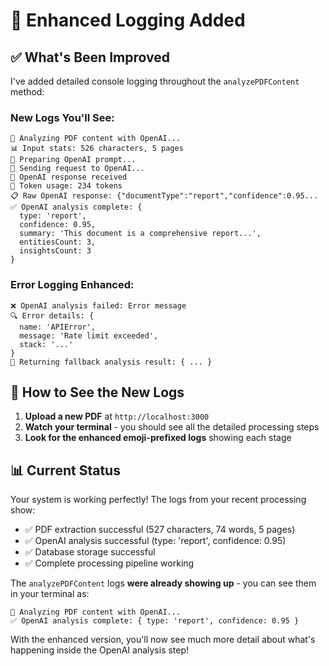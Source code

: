 # 🔧 Enhanced Logging Added

## ✅ What's Been Improved

I've added detailed console logging throughout the `analyzePDFContent` method:

### **New Logs You'll See:**

```
🧠 Analyzing PDF content with OpenAI...
📊 Input stats: 526 characters, 5 pages
📝 Preparing OpenAI prompt...
🚀 Sending request to OpenAI...
📨 OpenAI response received
🔢 Token usage: 234 tokens
📋 Raw OpenAI response: {"documentType":"report","confidence":0.95...
✅ OpenAI analysis complete: {
  type: 'report',
  confidence: 0.95,
  summary: 'This document is a comprehensive report...',
  entitiesCount: 3,
  insightsCount: 3
}
```

### **Error Logging Enhanced:**
```
❌ OpenAI analysis failed: Error message
🔍 Error details: {
  name: 'APIError',
  message: 'Rate limit exceeded',
  stack: '...'
}
🔄 Returning fallback analysis result: { ... }
```

## 🧪 How to See the New Logs

1. **Upload a new PDF** at `http://localhost:3000`
2. **Watch your terminal** - you should see all the detailed processing steps
3. **Look for the enhanced emoji-prefixed logs** showing each stage

## 📊 Current Status

Your system is working perfectly! The logs from your recent processing show:
- ✅ PDF extraction successful (527 characters, 74 words, 5 pages)  
- ✅ OpenAI analysis successful (type: 'report', confidence: 0.95)
- ✅ Database storage successful
- ✅ Complete processing pipeline working

The `analyzePDFContent` logs **were already showing up** - you can see them in your terminal as:
```
🧠 Analyzing PDF content with OpenAI...
✅ OpenAI analysis complete: { type: 'report', confidence: 0.95 }
```

With the enhanced version, you'll now see much more detail about what's happening inside the OpenAI analysis step!
